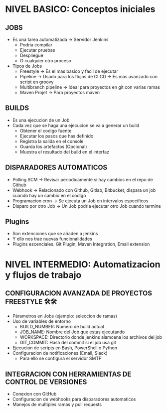 # NIVEL BASICO: Conceptos iniciales

## JOBS
- Es una tarea automatizada -> Servidor Jenkins
    - Podria compilar
    - Ejecutar pruebas
    - Despliegue
    - O cualquier otro proceso
- Tipos de Jobs
    - Freestyle -> Es el mas basico y facil de ejecutar
    - Pipeline -> Usado para los flujos de CI CD -> Es mas avanzado con script en groovy
    - Multibranch pipeline -> Ideal para proyectos en git con varias ramas
    - Maven Projet -> Para proyectos maven

## BUILDS
- Es una ejecucion de un Job
- Cada vez que se haga una ejecucion se va a generar un build
    - Obtener el codigo fuente
    - Ejecutar los pasos que has definido
    - Registra la salida en el console
    - Guarda los artefactos (Opcional)
    - Muestra el resultado del build en el interfaz

## DISPARADORES AUTOMATICOS
- Polling SCM -> Revisar periodicamente si hay cambios en el repo de Github
- Webhook -> Relacionado con Github, Gitlab, Bitbucket, dispara un job cuando hay un cambio en el codigo
- Programacion cron -> Se ejecuta un Job en intervalos especificos
- Disparo por otro Job -> Un Job podria ejecutar otro Job cuando termine

## Plugins
- Son extenciones que se añaden a jenkins
- Y ello nos trae nuevas funcionalidades
- Plugins escenciales. Git Plugin, Maven Integration, Email extension

# NIVEL INTERMEDIO: Automatizacion y flujos de trabajo

## CONFIGURACION AVANZADA DE PROYECTOS FREESTYLE 🛠️🛠️
- Párametros en Jobs (ejemplo: seleccion de ramas)
- Uso de variables de entorno
    - BUILD_NUMBER: Numero de build actual
    - JOB_NAME: Nombre del Job que estas ejecutando
    - WORKSPACE: Directorio donde jenkins alamcena los archivos del job
    - GIT_COMMIT: Hash del commit si el job usa git
- Ejecucion de scripts en Bash, PowerShell o Python
- Configuracion de notificaciones (Email, Slack)
    - Para ello se configura el servidor SMTP

## INTEGRACION CON HERRAMIENTAS DE CONTROL DE VERSIONES
- Conexion con GitHub
- Configuracion de webhooks para disparadores automaticos
- Manejos de multiples ramas y pull requests